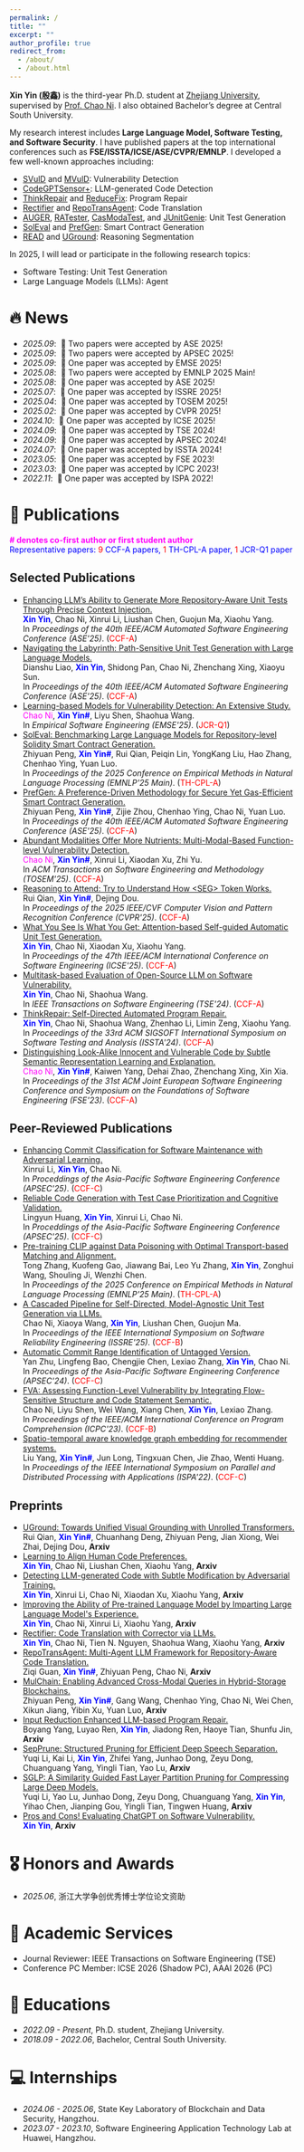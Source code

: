 ```yaml
---
permalink: /
title: ""
excerpt: ""
author_profile: true
redirect_from: 
  - /about/
  - /about.html
---
```


<span class='anchor' id='about-me'></span>

**Xin Yin (殷鑫)** is the third-year Ph.D. student at [Zhejiang University](https://www.zju.edu.cn/english/), supervised by [Prof. Chao Ni](https://jacknichao.github.io/). I also obtained Bachelor’s degree at Central South University. 

My research interest includes **Large Language Model, Software Testing, and Software Security**. I have published papers at the top international conferences such as **FSE/ISSTA/ICSE/ASE/CVPR/EMNLP**. I developed a few well-known approaches including:
- [SVulD](https://github.com/vinci-grape/SVulD) and [MVulD](https://github.com/vinci-grape/MVulD): Vulnerability Detection
- [CodeGPTSensor+](https://github.com/vinci-grape/CodeGPTSensor-plus): LLM-generated Code Detection
- [ThinkRepair](https://github.com/vinci-grape/ThinkRepair) and [ReduceFix](): Program Repair
- [Rectifier](https://github.com/vinci-grape/Rectifier) and [RepoTransAgent](): Code Translation
- [AUGER](https://github.com/vinci-grape/AUGER), [RATester](https://github.com/vinci-grape/RATester), [CasModaTest](https://github.com/XiaoyaWang-gh/CasModa), and [JUnitGenie](https://github.com/Dianshu-Liao/JUnitGenie): Unit Test Generation
- [SolEval](https://github.com/pzy2000/SolEval) and [PrefGen](https://github.com/pzy2000/PrefGen): Smart Contract Generation
- [READ](https://github.com/rui-qian/READ) and [UGround](https://github.com/rui-qian/UGround): Reasoning Segmentation

In 2025, I will lead or participate in the following research topics:
- Software Testing: Unit Test Generation
- Large Language Models (LLMs): Agent

# 🔥 News
- *2025.09*: &nbsp;🎉 Two papers were accepted by ASE 2025!
- *2025.09*: &nbsp;🎉 Two papers were accepted by APSEC 2025!
- *2025.09*: &nbsp;🎉 One paper was accepted by EMSE 2025!
- *2025.08*: &nbsp;🎉 Two papers were accepted by EMNLP 2025 Main!
- *2025.08*: &nbsp;🎉 One paper was accepted by ASE 2025!
- *2025.07*: &nbsp;🎉 One paper was accepted by ISSRE 2025!
- *2025.04*: &nbsp;🎉 One paper was accepted by TOSEM 2025!
- *2025.02*: &nbsp;🎉 One paper was accepted by CVPR 2025!
- *2024.10*: &nbsp;🎉 One paper was accepted by ICSE 2025!
- *2024.09*: &nbsp;🎉 One paper was accepted by TSE 2024!
- *2024.09*: &nbsp;🎉 One paper was accepted by APSEC 2024!
- *2024.07*: &nbsp;🎉 One paper was accepted by ISSTA 2024!
- *2023.05*: &nbsp;🎉 One paper was accepted by FSE 2023! 
- *2023.03*: &nbsp;🎉 One paper was accepted by ICPC 2023!
- *2022.11*: &nbsp;🎉 One paper was accepted by ISPA 2022!

# 📝 Publications
<!-- **\# denotes co-first author or first student author** -->
<span style="color:#ff00fc">**\# denotes co-first author or first student author**</span>  
<span style="color:blue">Representative papers:</span> <span style="color:red">9</span> <span style="color:blue">CCF-A papers,</span> <span style="color:red">1</span> <span style="color:blue">TH-CPL-A paper,</span> <span style="color:red">1</span> <span style="color:blue">JCR-Q1 paper</span>

<!-- <div class='paper-box'><div class='paper-box-image'><div><div class="badge">CVPR 2016</div><img src='images/500x300.png' alt="sym" width="100%"></div></div>
<div class='paper-box-text' markdown="1">

[Deep Residual Learning for Image Recognition](https://openaccess.thecvf.com/content_cvpr_2016/papers/He_Deep_Residual_Learning_CVPR_2016_paper.pdf)

**Kaiming He**, Xiangyu Zhang, Shaoqing Ren, Jian Sun

[**Project**](https://scholar.google.com/citations?view_op=view_citation&hl=zh-CN&user=DhtAFkwAAAAJ&citation_for_view=DhtAFkwAAAAJ:ALROH1vI_8AC) <strong><span class='show_paper_citations' data='DhtAFkwAAAAJ:ALROH1vI_8AC'></span></strong>
- Lorem ipsum dolor sit amet, consectetur adipiscing elit. Vivamus ornare aliquet ipsum, ac tempus justo dapibus sit amet. 
</div>
</div> -->

## Selected Publications
- [Enhancing LLM’s Ability to Generate More Repository-Aware Unit Tests Through Precise Context Injection.](https://vinci-grape.github.io/papers/Enhancing_LLM_s_Ability_to_Generate_More_Repository_Aware_Unit_Tests_Through_Precise_Context_Injection.pdf)<br>
  <span style="color: blue;">**Xin Yin**</span>, Chao Ni, Xinrui Li, Liushan Chen, Guojun Ma, Xiaohu Yang.<br>
  In *Proceedings of the 40th IEEE/ACM Automated Software Engineering Conference (ASE'25)*. (<span style="color:red">CCF-A</span>)
- [Navigating the Labyrinth: Path-Sensitive Unit Test Generation with Large Language Models.](https://arxiv.org/pdf/2509.23812)<br>
  Dianshu Liao, <span style="color: blue;">**Xin Yin**</span>, Shidong Pan, Chao Ni, Zhenchang Xing, Xiaoyu Sun.<br>
  In *Proceedings of the 40th IEEE/ACM Automated Software Engineering Conference (ASE'25)*. (<span style="color:red">CCF-A</span>)
- [Learning-based Models for Vulnerability Detection: An Extensive Study.](https://vinci-grape.github.io/papers/Learning_based_Models_for_Vulnerability_Detection__An_Extensive_Study.pdf)<br>
  <span style="color: #ff00fc;">Chao Ni</span>, <span style="color: blue;">**Xin Yin\#**</span>, Liyu Shen, Shaohua Wang.<br>
  In *Empirical Software Engineering (EMSE'25)*. (<span style="color:red">JCR-Q1</span>)
- [SolEval: Benchmarking Large Language Models for Repository-level Solidity Smart Contract Generation.](https://vinci-grape.github.io/papers/SolEval__Benchmarking_Large_Language_Models_for_Repository_level_Solidity_Code_Generation.pdf)<br>
  Zhiyuan Peng, <span style="color: blue;">**Xin Yin\#**</span>, Rui Qian, Peiqin Lin, YongKang Liu, Hao Zhang, Chenhao Ying, Yuan Luo.<br>
  In *Proceedings of the 2025 Conference on Empirical Methods in Natural Language Processing (EMNLP'25 Main)*. (<span style="color:red">TH-CPL-A</span>)
- [PrefGen: A Preference-Driven Methodology for Secure Yet Gas-Efficient Smart Contract Generation.](https://arxiv.org/pdf/2506.03006v3)<br>
  Zhiyuan Peng, <span style="color: blue;">**Xin Yin\#**</span>, Zijie Zhou, Chenhao Ying, Chao Ni, Yuan Luo.<br>
  In *Proceedings of the 40th IEEE/ACM Automated Software Engineering Conference (ASE'25)*. (<span style="color:red">CCF-A</span>)
- [Abundant Modalities Offer More Nutrients: Multi-Modal-Based Function-level Vulnerability Detection.](https://dl.acm.org/doi/pdf/10.1145/3731557)<br>
  <span style="color: #ff00fc;">Chao Ni</span>, <span style="color: blue;">**Xin Yin\#**</span>, Xinrui Li, Xiaodan Xu, Zhi Yu.<br>
  In *ACM Transactions on Software Engineering and Methodology (TOSEM'25)*. (<span style="color:red">CCF-A</span>)
- [Reasoning to Attend: Try to Understand How \<SEG\> Token Works.](https://arxiv.org/pdf/2412.17741)<br>
  Rui Qian, <span style="color: blue;">**Xin Yin\#**</span>, Dejing Dou.<br>
  In *Proceedings of the 2025 IEEE/CVF Computer Vision and Pattern Recognition Conference (CVPR'25)*. (<span style="color:red">CCF-A</span>)
- [What You See Is What You Get: Attention-based Self-guided Automatic Unit Test Generation.](https://arxiv.org/pdf/2412.00828)<br>
  <span style="color: blue;">**Xin Yin**</span>, Chao Ni, Xiaodan Xu, Xiaohu Yang.<br>
  In *Proceedings of the 47th IEEE/ACM International Conference on Software Engineering (ICSE'25)*. (<span style="color:red">CCF-A</span>)
- [Multitask-based Evaluation of Open-Source LLM on Software Vulnerability.](https://arxiv.org/pdf/2404.02056)<br>
  <span style="color: blue;">**Xin Yin**</span>, Chao Ni, Shaohua Wang.<br>
  In *IEEE Transactions on Software Engineering (TSE'24)*. (<span style="color:red">CCF-A</span>)
- [ThinkRepair: Self-Directed Automated Program Repair.](https://arxiv.org/pdf/2407.20898)<br>
  <span style="color: blue;">**Xin Yin**</span>, Chao Ni, Shaohua Wang, Zhenhao Li, Limin Zeng, Xiaohu Yang.<br>
  In *Proceedings of the 33rd ACM SIGSOFT International Symposium on Software Testing and Analysis (ISSTA'24)*. (<span style="color:red">CCF-A</span>)
- [Distinguishing Look-Alike Innocent and Vulnerable Code by Subtle Semantic Representation Learning and Explanation.](https://arxiv.org/pdf/2308.11237)<br>
  <span style="color: #ff00fc;">Chao Ni</span>, <span style="color: blue;">**Xin Yin\#**</span>, Kaiwen Yang, Dehai Zhao, Zhenchang Xing, Xin Xia.<br>
  In *Proceedings of the 31st ACM Joint European Software Engineering Conference and Symposium on the Foundations of Software Engineering (FSE'23)*. (<span style="color:red">CCF-A</span>)

## Peer-Reviewed Publications
- [Enhancing Commit Classification for Software Maintenance with Adversarial Learning.]()<br>
  Xinrui Li, <span style="color: blue;">**Xin Yin**</span>, Chao Ni.<br>
  In *Proceddings of the Asia-Pacific Software Engineering Conference (APSEC'25)*. (<span style="color:red">CCF-C</span>)
- [Reliable Code Generation with Test Case Prioritization and Cognitive Validation.]()<br>
  Lingyun Huang, <span style="color: blue;">**Xin Yin**</span>, Xinrui Li, Chao Ni.<br>
  In *Proceddings of the Asia-Pacific Software Engineering Conference (APSEC'25)*. (<span style="color:red">CCF-C</span>)
- [Pre-training CLIP against Data Poisoning with Optimal Transport-based Matching and Alignment.]()<br>
  Tong Zhang, Kuofeng Gao, Jiawang Bai, Leo Yu Zhang, <span style="color: blue;">**Xin Yin**</span>, Zonghui Wang, Shouling Ji, Wenzhi Chen.<br>
  In *Proceedings of the 2025 Conference on Empirical Methods in Natural Language Processing (EMNLP'25 Main)*. (<span style="color:red">TH-CPL-A</span>)
- [A Cascaded Pipeline for Self-Directed, Model-Agnostic Unit Test Generation via LLMs.](https://vinci-grape.github.io/papers/A_Cascaded_Pipeline_for_Self_Directed__Model_Agnostic_Unit_Test_Generation_via_LLMs.pdf)<br>
  Chao Ni, Xiaoya Wang, <span style="color: blue;">**Xin Yin**</span>, Liushan Chen, Guojun Ma.<br>
  In *Proceedings of the IEEE International Symposium on Software Reliability Engineering (ISSRE'25)*. (<span style="color:red">CCF-B</span>)
- [Automatic Commit Range Identification of Untagged Version.](https://ieeexplore.ieee.org/abstract/document/10967335)<br>
  Yan Zhu, Lingfeng Bao, Chengjie Chen, Lexiao Zhang, <span style="color: blue;">**Xin Yin**</span>, Chao Ni.<br>
  In *Proceedings of the Asia-Pacific Software Engineering Conference (APSEC'24)*. (<span style="color:red">CCF-C</span>)
- [FVA: Assessing Function-Level Vulnerability by Integrating Flow-Sensitive Structure and Code Statement Semantic.](https://ieeexplore.ieee.org/abstract/document/10174072)<br>
  Chao Ni, Liyu Shen, Wei Wang, Xiang Chen, <span style="color: blue;">**Xin Yin**</span>, Lexiao Zhang.<br>
  In *Proceedings of the IEEE/ACM International Conference on Program Comprehension (ICPC'23)*. (<span style="color:red">CCF-B</span>)
- [Spatio-temporal aware knowledge graph embedding for recommender systems.](https://ieeexplore.ieee.org/abstract/document/10070740)<br>
  Liu Yang, <span style="color: blue;">**Xin Yin\#**</span>, Jun Long, Tingxuan Chen, Jie Zhao, Wenti Huang.<br>
  In *Proceedings of the IEEE International Symposium on Parallel and Distributed Processing with Applications (ISPA'22)*. (<span style="color:red">CCF-C</span>)

## Preprints
- [UGround: Towards Unified Visual Grounding with Unrolled Transformers.](https://arxiv.org/pdf/2510.03853)<br>
  Rui Qian, <span style="color: blue;">**Xin Yin\#**</span>, Chuanhang Deng, Zhiyuan Peng, Jian Xiong, Wei Zhai, Dejing Dou, **Arxiv**
- [Learning to Align Human Code Preferences.](https://arxiv.org/pdf/2507.20109)<br>
  <span style="color: blue;">**Xin Yin**</span>, Chao Ni, Liushan Chen, Xiaohu Yang, **Arxiv**
- [Detecting LLM-generated Code with Subtle Modification by Adversarial Training.](https://arxiv.org/pdf/2507.13123)<br>
  <span style="color: blue;">**Xin Yin**</span>, Xinrui Li, Chao Ni, Xiaodan Xu, Xiaohu Yang, **Arxiv**
- [Improving the Ability of Pre-trained Language Model by Imparting Large Language Model's Experience.](https://vinci-grape.github.io/papers/Improving_the_Ability_of_Pre_trained_Language_Model_by_Imparting_Large_Language_Model_s_Experience.pdf)<br>
  <span style="color: blue;">**Xin Yin**</span>, Chao Ni, Xinrui Li, Xiaohu Yang, **Arxiv**
- [Rectifier: Code Translation with Corrector via LLMs.](https://arxiv.org/pdf/2407.07472)<br>
  <span style="color: blue;">**Xin Yin**</span>, Chao Ni, Tien N. Nguyen, Shaohua Wang, Xiaohu Yang, **Arxiv**
- [RepoTransAgent: Multi-Agent LLM Framework for Repository-Aware Code Translation.](http://arxiv.org/pdf/2508.17720)<br>
  Ziqi Guan, <span style="color: blue;">**Xin Yin\#**</span>, Zhiyuan Peng, Chao Ni, **Arxiv**
- [MulChain: Enabling Advanced Cross-Modal Queries in Hybrid-Storage Blockchains.](https://arxiv.org/pdf/2502.18258)<br>
  Zhiyuan Peng, <span style="color: blue;">**Xin Yin\#**</span>, Gang Wang, Chenhao Ying, Chao Ni, Wei Chen, Xikun Jiang, Yibin Xu, Yuan Luo, **Arxiv**
- [Input Reduction Enhanced LLM-based Program Repair.](https://arxiv.org/pdf/2507.15251)<br>
  Boyang Yang, Luyao Ren, <span style="color: blue;">**Xin Yin**</span>, Jiadong Ren, Haoye Tian, Shunfu Jin, **Arxiv**
- [SepPrune: Structured Pruning for Efficient Deep Speech Separation.](https://arxiv.org/pdf/2505.12079)<br>
  Yuqi Li, Kai Li, <span style="color: blue;">**Xin Yin**</span>, Zhifei Yang, Junhao Dong, Zeyu Dong, Chuanguang Yang, Yingli Tian, Yao Lu, **Arxiv**
- [SGLP: A Similarity Guided Fast Layer Partition Pruning for Compressing Large Deep Models.]()<br>
  Yuqi Li, Yao Lu, Junhao Dong, Zeyu Dong, Chuanguang Yang, <span style="color: blue;">**Xin Yin**</span>, Yihao Chen, Jianping Gou, Yingli Tian, Tingwen Huang, **Arxiv**
- [Pros and Cons! Evaluating ChatGPT on Software Vulnerability.](https://arxiv.org/pdf/2404.03994)<br>
  <span style="color: blue;">**Xin Yin**</span>, **Arxiv**

# 🎖 Honors and Awards
- *2025.06*, 浙江大学争创优秀博士学位论文资助 

# 💬 Academic Services
- Journal Reviewer: IEEE Transactions on Software Engineering (TSE)
- Conference PC Member: ICSE 2026 (Shadow PC), AAAI 2026 (PC)

# 📖 Educations
- *2022.09 - Present*, Ph.D. student, Zhejiang University.
- *2018.09 - 2022.06*, Bachelor, Central South University.

<!-- # 💬 Invited Talks
- *2021.06*, Lorem ipsum dolor sit amet, consectetur adipiscing elit. Vivamus ornare aliquet ipsum, ac tempus justo dapibus sit amet. 
- *2021.03*, Lorem ipsum dolor sit amet, consectetur adipiscing elit. Vivamus ornare aliquet ipsum, ac tempus justo dapibus sit amet.  \| [\[video\]](https://github.com/) -->

# 💻 Internships
- *2024.06 - 2025.06*, State Key Laboratory of Blockchain and Data Security, Hangzhou.
- *2023.07 - 2023.10*, Software Engineering Application Technology Lab at Huawei, Hangzhou.
